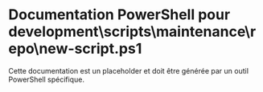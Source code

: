# Documentation PowerShell pour development\scripts\maintenance\repo\new-script.ps1

Cette documentation est un placeholder et doit être générée par un outil PowerShell spécifique.
